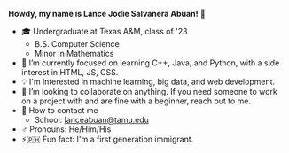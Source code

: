 **Howdy, my name is Lance Jodie Salvanera Abuan!** 👋

<!--
**LanceAbuan/lanceabuan** is a ✨ _special_ ✨ repository because its `README.md` (this file) appears on your GitHub profile.

<!--
Here are some ideas to get you started:
-->

- 🎓 Undergraduate at Texas A&M, class of '23
	- B.S. Computer Science
	- Minor in Mathematics
- 🌱 I’m currently focused on learning C++, Java, and Python, with a side interest in HTML, JS, CSS.
- 💡 I'm interested in machine learning, big data, and web development.
- 👯 I’m looking to collaborate on anything. If you need someone to work on a project with and are fine with a beginner, reach out to me.
- 📧 How to contact me
	- School: lanceabuan@tamu.edu
- ♂️ Pronouns: He/Him/His
- ⚡🇵🇭 Fun fact: I'm a first generation immigrant.

